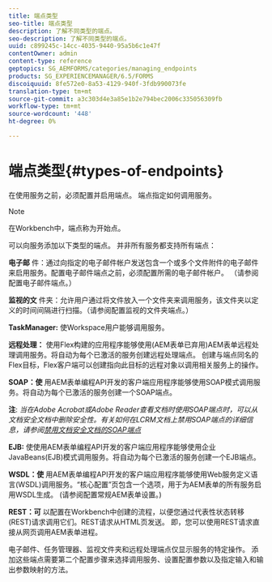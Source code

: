 ```yaml
---
title: 端点类型
seo-title: 端点类型
description: 了解不同类型的端点。
seo-description: 了解不同类型的端点。
uuid: c899245c-14cc-4035-9440-95a5b6c1e47f
contentOwner: admin
content-type: reference
geptopics: SG_AEMFORMS/categories/managing_endpoints
products: SG_EXPERIENCEMANAGER/6.5/FORMS
discoiquuid: 8fe572e0-8a53-4129-940f-3fdb990073fe
translation-type: tm+mt
source-git-commit: a3c303d4e3a85e1b2e794bec2006c335056309fb
workflow-type: tm+mt
source-wordcount: '448'
ht-degree: 0%

---
```



# 端点类型{#types-of-endpoints}

在使用服务之前，必须配置并启用端点。 端点指定如何调用服务。

>[!NOTE]
>
>在Workbench中，端点称为开始点。

可以向服务添加以下类型的端点。 并非所有服务都支持所有端点：

**电子邮** 件：通过向指定的电子邮件帐户发送包含一个或多个文件附件的电子邮件来启用服务。配置电子邮件端点之前，必须配置所需的电子邮件帐户。 （请参阅配置电子邮件端点。）

**监视的文** 件夹：允许用户通过将文件放入一个文件夹来调用服务，该文件夹以定义的时间间隔进行扫描。（请参阅配置监视的文件夹端点。）

**TaskManager:** 使Workspace用户能够调用服务。

**远程处理：** 使用Flex构建的应用程序能够使用(AEM表单已弃用)AEM表单远程处理调用服务。将自动为每个已激活的服务创建远程处理端点。 创建与端点同名的Flex目标，Flex客户端可以创建指向此目标的远程对象以调用相关服务上的操作。

**SOAP：使** 用AEM表单编程API开发的客户端应用程序能够使用SOAP模式调用服务。将自动为每个已激活的服务创建一个SOAP端点。

**注**: *当在Adobe Acrobat或Adobe Reader查看文档时使用SOAP端点时，可以从文档安全文档中删除安全性。有关如何在LCRM文档上禁用SOAP端点的详细信息，请参阅[禁用文档安全文档的SOAP端点](/help/forms/using/admin-help/configuring-client-server-options.md#disable-soap-endpoints-for-document-security-documents)*

**EJB:** 使使用AEM表单编程API开发的客户端应用程序能够使用企业JavaBeans(EJB)模式调用服务。将自动为每个已激活的服务创建一个EJB端点。

**WSDL：使** 用AEM表单编程API开发的客户端应用程序能够使用Web服务定义语言(WSDL)调用服务。“核心配置”页包含一个选项，用于为AEM表单的所有服务启用WSDL生成。 (请参阅配置常规AEM表单设置。)

**REST：可** 以配置在Workbench中创建的流程，以便您通过代表性状态转移(REST)请求调用它们。REST请求从HTML页发送。 即，您可以使用REST请求直接从网页调用AEM表单进程。

电子邮件、任务管理器、监视文件夹和远程处理端点仅显示服务的特定操作。 添加这些端点需要第二个配置步骤来选择调用服务、设置配置参数以及指定输入和输出参数映射的方法。
